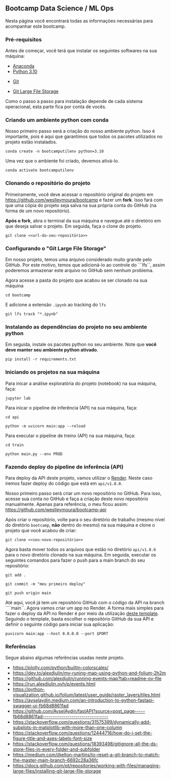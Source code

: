 ## Bootcamp Data Science / ML Ops

Nesta página você encontrará todas as informações necessárias para acompanhar este bootcamp.

### Pré-requisitos

Antes de começar, você terá que instalar os seguintes softwares na sua máquina:
* [Anaconda](https://www.anaconda.com/download) 
* [Python 3.10](https://www.python.org/downloads/)
+ [Git](https://git-scm.com/book/en/v2/Getting-Started-Installing-Git)
* [Git Large File Storage](https://docs.github.com/pt/repositories/working-with-files/managing-large-files/installing-git-large-file-storage)

Como o passo a passo para instalação depende de cada sistema operacional, esta parte fica por conta de vocês. 

### Criando um ambiente python com conda

Nosso primeiro passo será a criação do nosso ambiente python. Isso é importante, pois é aqui que garantimos que todos os pacotes utilizados no projeto estão instalados.

```conda create -n bootcamputilenv python=3.10```

Uma vez que o ambiente foi criado, devemos ativá-lo.

```conda activate bootcamputilenv```

### Clonando o repositório do projeto

Primeiramente, você deve acessar o repositório original do projeto em https://github.com/weslleymoura/bootcamp e fazer um **fork**. Isso fará com que uma cópia do projeto seja salva na sua própria conta do GitHub (na forma de um novo repositório). 

**Após o fork**, abra o terminal da sua máquina e navegue até o diretório em que deseja salvar o projeto. Em seguida, faça o clone do projeto.

```git clone <<url-do-seu-repositório>>```

### Configurando o "Git Large File Storage"

Em nosso projeto, temos uma arquivo considerado muito grande pelo GitHub. Por este motivo, temos que adicioná-lo ao controle do ```lfs``, assim poderemos armazenar este arquivo no GitHub sem nenhum problema.

Agora acesse a pasta do projeto que acabou se ser clonado na sua máquina

```cd bootcamp ```

E adicione a extensão ```.ipynb``` ao tracking do ```lfs```

```git lfs track "*.ipynb"```

### Instalando as dependências do projeto no seu ambiente python

Em seguida, instale os pacotes python no seu ambiente. Note que **você deve manter seu ambiente python ativado**.

```pip install -r requirements.txt```

### Iniciando os projetos na sua máquina

Para inicar a análise exploratória do projeto (notebook) na sua máquina, faça:

```jupyter lab```

Para inicar o pipeline de inferência (API) na sua máquina, faça:

```cd api```

```python -m uvicorn main:app --reload```

Para executar o pipeline de treino (API) na sua máquina, faça:

```cd train```

```python main.py --env PROD```

### Fazendo deploy do pipeline de inferência (API)

Para deploy da API deste projeto, vamos utilizar o [Render](https://dashboard.render.com/).
Neste caso iremos fazer deploy do código que está em ```api/v1.0.0```.

Nosso primeiro passo será criar um novo repositório no GitHub. Para isso, acesse sua conta no GitHub e faça a criação deste novo repositório manualmente. 
Apenas para referência, o meu ficou assim: https://github.com/weslleymoura/bootcamp-api

Após criar o repositório, volte para o seu diretório de trabalho (mesmo nível do diretório ```bootcamp```, **não** dentro do mesmo) na sua máquina e clone o projeto que você acabou de criar:

```git clone <<seu-novo-repositório>>```

Agora basta mover todos os arquivos que estão no diretório ```api/v1.0.0``` para o novo diretório clonado na sua máquina.
Em seguida, executar os seguintes comandos para fazer o push para a main branch do seu repositório:

```git add .```

```git commit -m "meu primeiro deploy"```

```git push origin main```

Até aqui, você já tem um repositório GitHub com o código da API na branch ````main``. Agora vamos criar um app no Render.
A forma mais simples para fazer o deploy da API no Render é por meio da utilização [deste template](https://docs.render.com/deploy-fastapi).
Seguindo o template, basta escolher o repositório GitHub da sua API e definir o seguinte código para iniciar sua aplicação:

```puvicorn main:app --host 0.0.0.0 --port $PORT```

### Referências

Segue abaixo algumas referências usadas neste projeto.

* https://plotly.com/python/builtin-colorscales/
* https://dev.to/alexdjulin/my-runing-map-using-python-and-folium-2h2m
* https://github.com/alexdjulin/running-events-map?tab=readme-ov-file
* https://run.alexdjulin.ovh/p/events.html
* https://python-visualization.github.io/folium/latest/user_guide/raster_layers/tiles.html
* https://ayselaydin.medium.com/an-introduction-to-python-fastapi-swagger-ui-fb68d8861fad
* https://github.com/AyselAydin/fastAPI?source=post_page-----fb68d8861fad--------------------------------
* https://stackoverflow.com/questions/31575399/dynamically-add-subplots-in-matplotlib-with-more-than-one-column
* https://stackoverflow.com/questions/12444716/how-do-i-set-the-figure-title-and-axes-labels-font-size
* https://stackoverflow.com/questions/18393498/gitignore-all-the-ds-store-files-in-every-folder-and-subfolder
* https://medium.com/@elton-martins/to-reset-a-git-branch-to-match-the-master-main-branch-6692c28a36fc
* https://docs.github.com/pt/repositories/working-with-files/managing-large-files/installing-git-large-file-storage